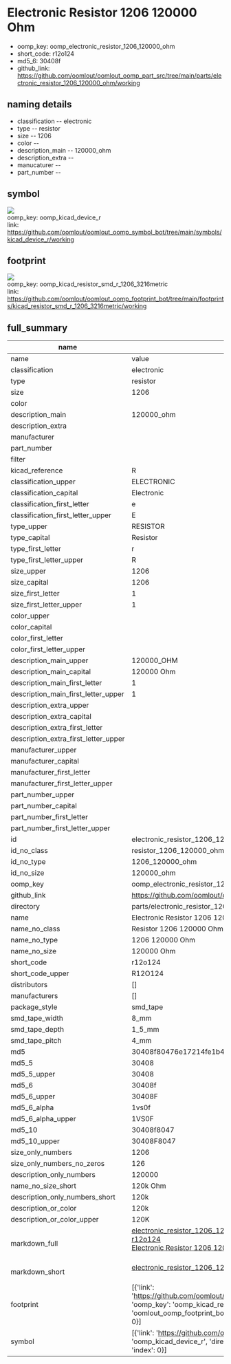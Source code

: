 # Electronic Resistor 1206 120000 Ohm

  
* oomp_key: oomp_electronic_resistor_1206_120000_ohm 
* short_code: r12o124
* md5_6: 30408f  
* github_link: https://github.com/oomlout/oomlout_oomp_part_src/tree/main/parts/electronic_resistor_1206_120000_ohm/working  
## naming details
* classification -- electronic
* type -- resistor
* size -- 1206
* color -- 
* description_main -- 120000_ohm
* description_extra -- 
* manucaturer -- 
* part_number -- 



## symbol

![](symbol/{index}}/working/working_600.png)  
oomp_key: oomp_kicad_device_r  
link: https://github.com/oomlout/oomlout_oomp_symbol_bot/tree/main/symbols/kicad_device_r/working  

## footprint

![](footprint/{index}/working/working_600.png)  
oomp_key: oomp_kicad_resistor_smd_r_1206_3216metric  
link: https://github.com/oomlout/oomlout_oomp_footprint_bot/tree/main/footprints/kicad_resistor_smd_r_1206_3216metric/working  

## full_summary
| name | value | 
| --- | --- | 
| name | value | 
| classification | electronic | 
| type | resistor | 
| size | 1206 | 
| color |  | 
| description_main | 120000_ohm | 
| description_extra |  | 
| manufacturer |  | 
| part_number |  | 
| filter |  | 
| kicad_reference | R | 
| classification_upper | ELECTRONIC | 
| classification_capital | Electronic | 
| classification_first_letter | e | 
| classification_first_letter_upper | E | 
| type_upper | RESISTOR | 
| type_capital | Resistor | 
| type_first_letter | r | 
| type_first_letter_upper | R | 
| size_upper | 1206 | 
| size_capital | 1206 | 
| size_first_letter | 1 | 
| size_first_letter_upper | 1 | 
| color_upper |  | 
| color_capital |  | 
| color_first_letter |  | 
| color_first_letter_upper |  | 
| description_main_upper | 120000_OHM | 
| description_main_capital | 120000 Ohm | 
| description_main_first_letter | 1 | 
| description_main_first_letter_upper | 1 | 
| description_extra_upper |  | 
| description_extra_capital |  | 
| description_extra_first_letter |  | 
| description_extra_first_letter_upper |  | 
| manufacturer_upper |  | 
| manufacturer_capital |  | 
| manufacturer_first_letter |  | 
| manufacturer_first_letter_upper |  | 
| part_number_upper |  | 
| part_number_capital |  | 
| part_number_first_letter |  | 
| part_number_first_letter_upper |  | 
| id | electronic_resistor_1206_120000_ohm | 
| id_no_class | resistor_1206_120000_ohm | 
| id_no_type | 1206_120000_ohm | 
| id_no_size | 120000_ohm | 
| oomp_key | oomp_electronic_resistor_1206_120000_ohm | 
| github_link | https://github.com/oomlout/oomlout_oomp_part_src/tree/main/parts/electronic_resistor_1206_120000_ohm/working | 
| directory | parts/electronic_resistor_1206_120000_ohm | 
| name | Electronic Resistor 1206 120000 Ohm | 
| name_no_class | Resistor 1206 120000 Ohm | 
| name_no_type | 1206 120000 Ohm | 
| name_no_size | 120000 Ohm | 
| short_code | r12o124 | 
| short_code_upper | R12O124 | 
| distributors | [] | 
| manufacturers | [] | 
| package_style | smd_tape | 
| smd_tape_width | 8_mm | 
| smd_tape_depth | 1_5_mm | 
| smd_tape_pitch | 4_mm | 
| md5 | 30408f80476e17214fe1b447a834c66b | 
| md5_5 | 30408 | 
| md5_5_upper | 30408 | 
| md5_6 | 30408f | 
| md5_6_upper | 30408F | 
| md5_6_alpha | 1vs0f | 
| md5_6_alpha_upper | 1VS0F | 
| md5_10 | 30408f8047 | 
| md5_10_upper | 30408F8047 | 
| size_only_numbers | 1206 | 
| size_only_numbers_no_zeros | 126 | 
| description_only_numbers | 120000 | 
| name_no_size_short | 120k Ohm | 
| description_only_numbers_short | 120k | 
| description_or_color | 120k | 
| description_or_color_upper | 120K | 
| markdown_full | [electronic_resistor_1206_120000_ohm](https://github.com/oomlout/oomlout_oomp_part_src/tree/main/parts/electronic_resistor_1206_120000_ohm/working)<br>[r12o124](https://github.com/oomlout/oomlout_oomp_part_src/tree/main/parts/electronic_resistor_1206_120000_ohm/working)<br>[Electronic Resistor 1206 120000 Ohm](https://github.com/oomlout/oomlout_oomp_part_src/tree/main/parts/electronic_resistor_1206_120000_ohm/working)<br><br> | 
| markdown_short | [electronic_resistor_1206_120000_ohm](https://github.com/oomlout/oomlout_oomp_part_src/tree/main/parts/electronic_resistor_1206_120000_ohm/working)<br><br> | 
| footprint | [{'link': 'https://github.com/oomlout/oomlout_oomp_footprint_bot/tree/main/foootprntss/kicad_resistor_smd_r_1206_3216metric', 'oomp_key': 'oomp_kicad_resistor_smd_r_1206_3216metric', 'directory': 'oomlout_oomp_footprint_bot/footprints/kicad_resistor_smd_r_1206_3216metric//working/working.kicad_mod', 'index': 0}] | 
| symbol | [{'link': 'https://github.com/oomlout/oomlout_oomp_symbol_bot/tree/main/symbols/kicad_device_r', 'oomp_key': 'oomp_kicad_device_r', 'directory': 'oomlout_oomp_symbol_bot/symbols/kicad_device_r//working/working.kicad_sym', 'index': 0}] | 

